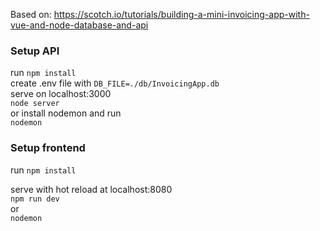 Based on:
https://scotch.io/tutorials/building-a-mini-invoicing-app-with-vue-and-node-database-and-api

### Setup API
run `npm install`  
create .env file with `DB_FILE=./db/InvoicingApp.db`  
serve on localhost:3000  
`node server`  
or install nodemon and run  
 `nodemon`  
   
 
 ### Setup frontend
 run `npm install`
 
 serve with hot reload at localhost:8080  
 `npm run dev`  
 or  
 `nodemon`